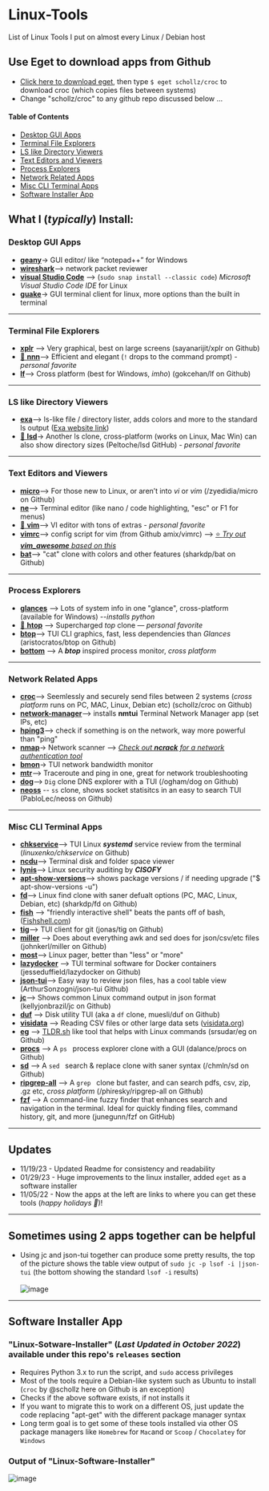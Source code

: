 # Linux-Tools
List of Linux Tools I put on almost every Linux / Debian host

## Use Eget to download apps from Github
* [Click here to download eget](https://github.com/zyedidia/eget), then type ```$ eget schollz/croc``` to download croc (which copies files between systems)
* Change "schollz/croc" to any github repo discussed below …


#### Table of Contents
  
  * [Desktop GUI Apps](#desktop-gui-apps)
  * [Terminal File Explorers](#terminal-file-explorers)
  * [LS like Directory Viewers](#ls-like-directory-viewers)
  * [Text Editors and Viewers](#text-editors-and-viewers)
  * [Process Explorers](#process-explorers)
  * [Network Related Apps](#network-related-apps)
  * [Misc CLI Terminal Apps](#misc-cli-terminal-apps)
  * [Software Installer App](#software-installer-app)

## What I (_typically_) Install:

### Desktop GUI Apps
- [**geany**](https://www.geany.org)-> GUI editor/ like “notepad++” for Windows
- [**wireshark**](https://www.wireshark.org)--> network packet reviewer
- [**visual Studio Code**](https://code.visualstudio.com) --> (```sudo snap install --classic code```) _Microsoft Visual Studio Code IDE_ for Linux
- [**guake**](http://guake-project.org)-> GUI terminal client for linux, more options than the built in terminal

---
### Terminal File Explorers
- [**xplr**](https://github.com/sayanarijit/xplr) --> Very graphical, best on large screens (sayanarijit/xplr on Github)
- [🌟 **nnn**](https://github.com/jarun/nnn)--> Efficient and elegant (```!``` drops to the command prompt) -  _personal favorite_
- [**lf**](https://github.com/gokcehan/lf)--> Cross platform (best for Windows, _imho_) (gokcehan/lf on Github)
---

### LS like Directory Viewers 
- [**exa**](https://the.exa.website)--> ls-like file / directory lister, adds colors and more to the standard ls output ([Exa website link](https://the.exa.website/))
- [🌟 **lsd**](https://github.com/Peltoche/lsd)-> Another ls clone, cross-platform (works on Linux, Mac Win) can also show directory sizes (Peltoche/lsd GitHub) - _personal favorite_

----

### Text Editors and Viewers
- [**micro**](https://github.com/zyedidia/micro)--> For those new to Linux, or aren’t into _vi_ or _vim_ (/zyedidia/micro on Github)
- [**ne**](https://ne.di.unimi.it)--> Terminal editor (like nano / code highlighting, "esc" or F1 for menus)
- [🌟 **vim**](https://github.com/vim/vim)--> VI editor with tons of extras - _personal favorite_
- [**vimrc**](https://github.com/amix/vimrc)--> config script for vim (from Github amix/vimrc) --> [⭐ _Try out **vim_awesome** based on this_](https://github.com/ArthurChiao/vim_awesome)
- [**bat**](https://github.com/sharkdp/bat)--> "cat" clone with colors and other features (sharkdp/bat on Github)

---
### Process Explorers 
- [**glances**](https://nicolargo.github.io/glances/) --> Lots of system info in one "glance", cross-platform (available for Windows) --_installs python_
- [🌟 **htop**](https://htop.dev) --> Supercharged _top_ clone — _personal favorite_
- [**btop**](https://github.com/aristocratos/btop)--> TUI CLI graphics, fast, less dependencies than _Glances_ (aristocratos/btop on Github)
- [**bottom**](https://github.com/ClementTsang/bottom) --> A _**btop**_ inspired process monitor, _cross platform_

---
### Network Related Apps
- [**croc**](https://github.com/schollz/croc)--> Seemlessly and securely send files between 2 systems (_cross platform_ runs on PC, MAC, Linux, Debian etc) (schollz/croc on Github)
- [**network-manager**](https://wiki.gnome.org/Projects/NetworkManager)--> installs **nmtui** Terminal Network Manager app (set IPs, etc)
- [**hping3**](http://www.hping.org)--> check if something is on the network, way more powerful than "ping"
- [**nmap**](https://nmap.org)-> Network scanner --> [_Check out **ncrack** for a network authentication tool_](https://github.com/nmap/ncrack)
- [**bmon**](https://github.com/tgraf/bmon)-> TUI network bandwidth monitor
- [**mtr**](https://www.bitwizard.nl/mtr/)--> Traceroute and ping in one, great for network troubleshooting
- [**dog**](https://github.com/ogham/dog)--> ``` Dig ``` clone DNS explorer with a TUI (/ogham/dog on Github)
- [**neoss**](https://github.com/PabloLec/neoss) -- ```ss``` clone, shows socket statisitcs in an easy to search TUI (PabloLec/neoss on Github)
---
### Misc CLI Terminal Apps

- [**chkservice**](https://github.com/linuxenko/chkservice)--> TUI Linux _**systemd**_ service review from the terminal (_linuxenko/chkservice_ on Github)
- [**ncdu**](https://dev.yorhel.nl/ncdu)--> Terminal disk and folder space viewer
- [**lynis**](https://cisofy.com/lynis/)--> Linux security auditing by _**CISOFY**_
- [**apt-show-versions**](https://packages.ubuntu.com/source/focal/apt-show-versions)--> shows package versions / if needing upgrade ("$ apt-show-versions -u")
- [**fd**](https://github.com/sharkdp/fd)--> Linux find clone with saner defualt options (PC, MAC, Linux, Debian, etc) (sharkdp/fd on Github)
- [**fish**](https://fishshell.com) --> "friendly interactive shell" beats the pants off of bash, ([Fishshell.com](https://fishshell.com))
- [**tig**](https://github.com/jonas/tig)--> TUI client for git (jonas/tig on Github)
- [**miller**](https://github.com/johnkerl/miller) --> Does about everything awk and sed does for json/csv/etc files (johnkerl/miller on Github) 
- [**most**](https://www.makeuseof.com/most-linux-pager/)--> Linux pager, better than "less" or "more"
- [**lazydocker**](https://github.com/jesseduffield/lazydocker) --> TUI terminal software for Docker containers (jesseduffield/lazydocker on Github)
- [**json-tui**](https://github.com/ArthurSonzogni/json-tui)--> Easy way to review json files, has a cool table view (ArthurSonzogni/json-tui Github)
- [**jc**](https://github.com/kellyjonbrazil/jc)--> Shows common Linux command output in json format (kellyjonbrazil/jc on Github)
- [**duf**](https://github.com/muesli/duf) --> Disk utility TUI (aka a ```df``` clone, muesli/duf on Github)
- [**visidata**](https://www.visidata.org/) --> Reading CSV files or other large data sets ([visidata.org](https://www.visidata.org/))
- [**eg**](https://github.com/srsudar/eg) --> [TLDR.sh](https://tldr.sh/) like tool that helps with Linux commands (srsudar/eg on Github)
- [**procs**](https://github.com/dalance/procs) --> A ```ps ``` process explorer clone with a GUI (dalance/procs on Github)
- [**sd**](https://github.com/chmln/sd) --> A ```sed ``` search & replace clone with saner syntax (/chmln/sd on Github)
- [**ripgrep-all**](https://github.com//phiresky/ripgrep-all) --> A ```grep ``` clone but faster, and can search pdfs, csv, zip, .gz etc, _cross platform_ (/phiresky/ripgrep-all on Github)
- [**fzf**](https://github.com/junegunn/fzf) --> A command-line fuzzy finder that enhances search and navigation in the terminal. Ideal for quickly finding files, command history, git, and more (junegunn/fzf on GitHub)
---
## Updates
* 11/19/23 - Updated Readme for consistency and readability
* 01/29/23 - Huge improvements to the linux installer, added ```eget``` as a software installer
* 11/05/22 - Now the apps at the left are links to where you can get these tools (_happy holidays 🥳_)!

---
## Sometimes using 2 apps together can be helpful

* Using jc and json-tui together can produce some pretty results, the top of the picture shows the table view output of ```sudo jc -p lsof -i |json-tui``` 
(the bottom showing the standard ```lsof -i``` results)<br><br>
![image](https://user-images.githubusercontent.com/48565067/155399052-e619f001-f33b-4272-ab3e-3cd43019cc90.png)
----
## Software Installer App 
### "Linux-Sotware-Installer" (_Last Updated in October 2022_) available under this repo's ```releases``` section
- Requires Python 3.x to run the script, and ```sudo``` access privileges
- Most of the tools require a Debian-like system such as Ubuntu to install (```croc``` by @schollz here on Github is an exception)
- Checks if the above software exists, if not installs it
- If you want to migrate this to work on a different OS, just update the code replacing "apt-get" with the different package manager syntax
- Long term goal is to get some of these tools installed via other OS package managers like ```Homebrew``` for ```Mac```and or ```Scoop``` / ```Chocolatey``` for ```Windows```
### Output of "Linux-Software-Installer"
![image](https://user-images.githubusercontent.com/48565067/141710525-a3ccf69b-f2d1-48f3-9fc3-5350229be8a5.png)
